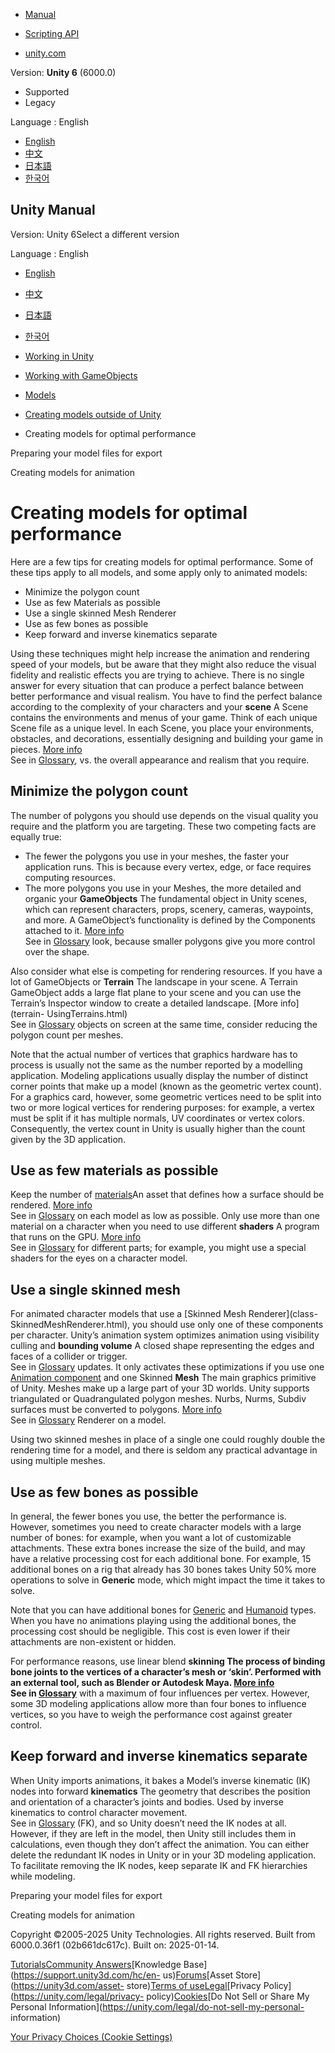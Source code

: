 [](https://docs.unity3d.com)

  * [Manual](../Manual/index.html)
  * [Scripting API](../ScriptReference/index.html)

  * [unity.com](https://unity.com/)

Version: **Unity 6** (6000.0)

  * Supported
  * Legacy

Language : English

  * [English](/Manual/ModelingOptimizedCharacters.html)
  * [中文](/cn/current/Manual/ModelingOptimizedCharacters.html)
  * [日本語](/ja/current/Manual/ModelingOptimizedCharacters.html)
  * [한국어](/kr/current/Manual/ModelingOptimizedCharacters.html)

[](https://docs.unity3d.com)

## Unity Manual

Version: Unity 6Select a different version

Language : English

  * [English](/Manual/ModelingOptimizedCharacters.html)
  * [中文](/cn/current/Manual/ModelingOptimizedCharacters.html)
  * [日本語](/ja/current/Manual/ModelingOptimizedCharacters.html)
  * [한국어](/kr/current/Manual/ModelingOptimizedCharacters.html)

  * [Working in Unity](working-in-unity.html)
  * [Working with GameObjects](working-with-gameobjects.html)
  * [Models](models.html)
  * [Creating models outside of Unity](CreatingDCCAssets.html)
  * Creating models for optimal performance

[](models-preparing.html)

Preparing your model files for export

[](UsingHumanoidChars.html)

Creating models for animation

# Creating models for optimal performance

Here are a few tips for creating models for optimal performance. Some of these
tips apply to all models, and some apply only to animated models:

  * Minimize the polygon count
  * Use as few Materials as possible
  * Use a single skinned Mesh Renderer
  * Use as few bones as possible
  * Keep forward and inverse kinematics separate

Using these techniques might help increase the animation and rendering speed
of your models, but be aware that they might also reduce the visual fidelity
and realistic effects you are trying to achieve. There is no single answer for
every situation that can produce a perfect balance between better performance
and visual realism. You have to find the perfect balance according to the
complexity of your characters and your **scene** A Scene contains the
environments and menus of your game. Think of each unique Scene file as a
unique level. In each Scene, you place your environments, obstacles, and
decorations, essentially designing and building your game in pieces. [More
info](CreatingScenes.html)  
See in [Glossary](Glossary.html#Scene), vs. the overall appearance and realism
that you require.

## Minimize the polygon count

The number of polygons you should use depends on the visual quality you
require and the platform you are targeting. These two competing facts are
equally true:

  * The fewer the polygons you use in your meshes, the faster your application runs. This is because every vertex, edge, or face requires computing resources.
  * The more polygons you use in your Meshes, the more detailed and organic your **GameObjects** The fundamental object in Unity scenes, which can represent characters, props, scenery, cameras, waypoints, and more. A GameObject’s functionality is defined by the Components attached to it. [More info](class-GameObject.html)  
See in [Glossary](Glossary.html#GameObject) look, because smaller polygons
give you more control over the shape.

Also consider what else is competing for rendering resources. If you have a
lot of GameObjects or **Terrain** The landscape in your scene. A Terrain
GameObject adds a large flat plane to your scene and you can use the Terrain’s
Inspector window to create a detailed landscape. [More info](terrain-
UsingTerrains.html)  
See in [Glossary](Glossary.html#Terrain) objects on screen at the same time,
consider reducing the polygon count per meshes.

Note that the actual number of vertices that graphics hardware has to process
is usually not the same as the number reported by a modelling application.
Modeling applications usually display the number of distinct corner points
that make up a model (known as the geometric vertex count). For a graphics
card, however, some geometric vertices need to be split into two or more
logical vertices for rendering purposes: for example, a vertex must be split
if it has multiple normals, UV coordinates or vertex colors. Consequently, the
vertex count in Unity is usually higher than the count given by the 3D
application.

## Use as few materials as possible

Keep the number of [materials](class-Material.html)An asset that defines how a
surface should be rendered. [More info](class-Material.html)  
See in [Glossary](Glossary.html#Material) on each model as low as possible.
Only use more than one material on a character when you need to use different
**shaders** A program that runs on the GPU. [More info](Shaders.html)  
See in [Glossary](Glossary.html#Shader) for different parts; for example, you
might use a special shaders for the eyes on a character model.

## Use a single skinned mesh

For animated character models that use a [Skinned Mesh Renderer](class-
SkinnedMeshRenderer.html), you should use only one of these components per
character. Unity’s animation system optimizes animation using visibility
culling and **bounding volume** A closed shape representing the edges and
faces of a collider or trigger.  
See in [Glossary](Glossary.html#Boundingvolume) updates. It only activates
these optimizations if you use one [Animation component](class-Animation.html)
and one Skinned **Mesh** The main graphics primitive of Unity. Meshes make up
a large part of your 3D worlds. Unity supports triangulated or Quadrangulated
polygon meshes. Nurbs, Nurms, Subdiv surfaces must be converted to polygons.
[More info](mesh.html)  
See in [Glossary](Glossary.html#Mesh) Renderer on a model.

Using two skinned meshes in place of a single one could roughly double the
rendering time for a model, and there is seldom any practical advantage in
using multiple meshes.

## Use as few bones as possible

In general, the fewer bones you use, the better the performance is. However,
sometimes you need to create character models with a large number of bones:
for example, when you want a lot of customizable attachments. These extra
bones increase the size of the build, and may have a relative processing cost
for each additional bone. For example, 15 additional bones on a rig that
already has 30 bones takes Unity 50% more operations to solve in **Generic**
mode, which might impact the time it takes to solve.

Note that you can have additional bones for [Generic](GenericAnimations.html)
and [Humanoid](ConfiguringtheAvatar.html) types. When you have no animations
playing using the additional bones, the processing cost should be negligible.
This cost is even lower if their attachments are non-existent or hidden.

For performance reasons, use linear blend ****skinning** The process of
binding bone joints to the vertices of a character’s mesh or ‘skin’. Performed
with an external tool, such as Blender or Autodesk Maya. [More
info](UsingHumanoidChars.html)  
See in [Glossary](Glossary.html#Skinning)** with a maximum of four influences
per vertex. However, some 3D modeling applications allow more than four bones
to influence vertices, so you have to weigh the performance cost against
greater control.

## Keep forward and inverse kinematics separate

When Unity imports animations, it bakes a Model’s inverse kinematic (IK) nodes
into forward **kinematics** The geometry that describes the position and
orientation of a character’s joints and bodies. Used by inverse kinematics to
control character movement.  
See in [Glossary](Glossary.html#kinematics) (FK), and so Unity doesn’t need
the IK nodes at all. However, if they are left in the model, then Unity still
includes them in calculations, even though they don’t affect the animation.
You can either delete the redundant IK nodes in Unity or in your 3D modeling
application. To facilitate removing the IK nodes, keep separate IK and FK
hierarchies while modeling.

[](models-preparing.html)

Preparing your model files for export

[](UsingHumanoidChars.html)

Creating models for animation

Copyright ©2005-2025 Unity Technologies. All rights reserved. Built from
6000.0.36f1 (02b661dc617c). Built on: 2025-01-14.

[Tutorials](https://learn.unity.com/)[Community
Answers](https://answers.unity3d.com)[Knowledge
Base](https://support.unity3d.com/hc/en-
us)[Forums](https://forum.unity3d.com)[Asset Store](https://unity3d.com/asset-
store)[Terms of
use](https://docs.unity3d.com/Manual/TermsOfUse.html)[Legal](https://unity.com/legal)[Privacy
Policy](https://unity.com/legal/privacy-
policy)[Cookies](https://unity.com/legal/cookie-policy)[Do Not Sell or Share
My Personal Information](https://unity.com/legal/do-not-sell-my-personal-
information)

[Your Privacy Choices (Cookie Settings)](javascript:void\(0\);)

